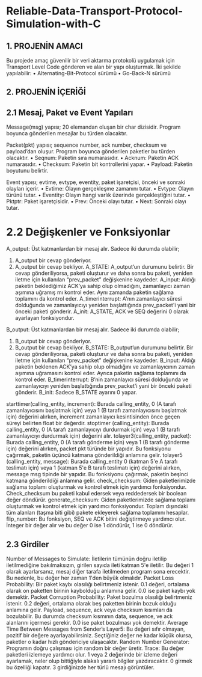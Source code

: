 # Reliable-Data-Transport-Protocol-Simulation-with-C
## 1. PROJENİN AMACI
Bu projede amaç güvenilir bir veri aktarma protokolü uygulamak için Transport Level Code gönderen ve alan bir yapı oluşturmak. İki şekilde yapılabilir:
•	Alternating-Bit-Protocol sürümü
•	Go-Back-N sürümü

## 2.	PROJENİN İÇERİĞİ

## 2.1	Mesaj, Paket ve Event Yapıları
Message(msg) yapısı; 20 elemandan oluşan bir char dizisidir. Program boyunca gönderilen mesajlar bu türden olacaktır.

Packet(pkt) yapısı; sequence number, ack number, checksum ve payload’dan oluşur. Program boyunca gönderilen paketler bu türden olacaktır.
•	Seqnum: Paketin sıra numarasıdır.
•	Acknum: Paketin ACK numarasıdır.
•	Checksum: Paketin bit kontrollerini yapar.
•	Payload: Paketin boyutunu belirtir.

Event yapısı; evtime, evtype, eventity, paket işaretçisi, önceki ve sonraki olayları içerir.
•	Evtime: Olayın gerçekleşme zamanını tutar.
•	Evtype: Olayın türünü tutar.
•	Eventity: Olayın hangi varlık üzerinde gerçekleştiğini tutar.
•	Pktptr: Paket işaretçisidir.
•	Prev: Önceki olayı tutar.
•	Next: Sonraki olayı tutar.

# 2.2	Değişkenler ve Fonksiyonlar
A_output: Üst katmanlardan bir mesaj alır. Sadece iki durumda olabilir;
1)	A_output bir cevap gönderiyor.
2)	A_output bir cevap bekliyor.
A_STATE: A_output’un durumunu belirtir. Bir cevap gönderiliyorsa, paketi oluşturur ve daha sonra bu paketi, yeniden iletme için kullanılan “prev_packet” değişkenine kaydeder. 
A_input: Aldığı paketin beklediğimiz ACK’ya sahip olup olmadığını, zamanlayıcı zaman aşımına uğramış mı kontrol eder. Aynı zamanda paketin sağlama toplamını da kontrol eder. 
A_timerinterrupt: A'nın zamanlayıcı süresi dolduğunda ve zamanlayıcıyı yeniden başlattığında prev_packet'i yani bir önceki paketi gönderir.
A_init: A_STATE, ACK ve SEQ değerini 0 olarak ayarlayan fonksiyondur.

B_output: Üst katmanlardan bir mesaj alır. Sadece iki durumda olabilir;
1)	B_output bir cevap gönderiyor.
2)	B_output bir cevap bekliyor.
B_STATE: B_output’un durumunu belirtir. Bir cevap gönderiliyorsa, paketi oluşturur ve daha sonra bu paketi, yeniden iletme için kullanılan “prev_packet” değişkenine kaydeder. 
B_input: Aldığı paketin beklenen ACK’ya sahip olup olmadığını ve zamanlayıcının zaman aşımına uğramasını kontrol eder. Ayrıca paketin sağlama toplamını da kontrol eder.
B_timerinterrupt: B’nin zamanlayıcı süresi dolduğunda ve zamanlayıcıyı yeniden başlattığında prev_packet'i yani bir önceki paketi gönderir.
B_init: Sadece B_STATE ayarını 0 yapar.

starttimer(calling_entity, increment): Burada calling_entity, 0 (A tarafı zamanlayıcısını başlatmak için) veya 1 (B tarafı zamanlayıcısını başlatmak için) değerini alırken, increment zamanlayıcı kesintisinden önce geçen süreyi belirten float bir değerdir.
stoptimer (calling_entity): Burada calling_entity, 0 (A tarafı zamanlayıcıyı durdurmak için) veya 1 (B tarafı zamanlayıcıyı durdurmak için) değerini alır.
tolayer3(calling_entity, packet): Burada calling_entity, 0 (A tarafı gönderme için) veya 1 (B tarafı gönderme için) değerini alırken, packet pkt türünde bir yapıdır. Bu fonksiyonu çağırmak, paketin üçüncü katmana gönderildiği anlamına gelir.
tolayer5 (calling_entity, message): Burada calling_entity 0 (katman 5'e A tarafı teslimatı için) veya 1 (katman 5'e B tarafı teslimatı için) değerini alırken, message msg tipinde bir yapıdır. Bu fonksiyonu çağırmak, paketin beşinci katmana gönderildiği anlamına gelir.
check_checksum: Giden paketlerimizde sağlama toplamı oluşturmak ve kontrol etmek için yardımcı fonksiyondur. Check_checksum bu paketi kabul edersek veya reddedersek bir boolean değer döndürür. 
generate_checksum: Giden paketlerimizde sağlama toplamı oluşturmak ve kontrol etmek için yardımcı fonksiyondur. Toplam dışındaki tüm alanları (taşma biti gibi) pakete ekleyerek sağlama toplamını hesaplar.
flip_number: Bu fonksiyon, SEQ ve ACK bitini değiştirmeye yardımcı olur. İnteger bir değer alır ve bu değer 0 ise 1 döndürür, 1 ise 0 döndürür.

## 2.3	Girdiler
Number of Messages to Simulate: İletilerin tümünün doğru iletilip iletilmediğine bakılmaksızın, girilen sayıda ileti katman 5'e iletilir. Bu değeri 1 olarak ayarlarsanız, mesaj diğer tarafa iletilmeden program sona erecektir. Bu nedenle, bu değer her zaman 1'den büyük olmalıdır.
Packet Loss Probability: Bir paket kaybı olasılığı belirtmeniz istenir. 0.1 değeri, ortalama olarak on paketten birinin kaybolduğu anlamına gelir. 0.0 ise paket kaybı yok demektir.
Packet Corruption Probability: Paket bozulma olasılığı belirtmeniz istenir. 0.2 değeri, ortalama olarak beş paketten birinin bozuk olduğu anlamına gelir. Payload, sequence, ack veya checksum kısımları da bozulabilir. Bu durumda checksum kısmının data, sequence, ve ack alanlarını içermesi gerekir. 0.0 ise paket bozulması yok demektir.
Average Time Between Messages from Sender’s Layer5: Bu değeri sıfır olmayan, pozitif bir değere ayarlayabilirsiniz. Seçtiğiniz değer ne kadar küçük olursa, paketler o kadar hızlı göndericiye ulaşacaktır.
Random Number Generator: Programın doğru çalışması için random bir değer üretir.
Trace: Bu değer paketleri izlemeye yardımcı olur. 1 veya 2 değerinde bir izleme değeri ayarlamak, neler olup bittiğiyle alakalı yararlı bilgiler yazdıracaktır. 0 girmek bu özelliği kapatır. 3 girdiğinizde her türlü mesajı görüntüler.

